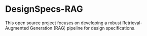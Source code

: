 # DesignSpecs-RAG
This open source project focuses on developing a robust Retrieval-Augmented Generation (RAG) pipeline for design specifications.
